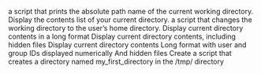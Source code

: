 a script that prints the absolute path name of the current working directory.
Display the contents list of your current directory.
a script that changes the working directory to the user’s home directory.
Display current directory contents in a long format
Display current directory contents, including hidden files
Display current directory contents Long format with user and group IDs displayed numerically And hidden files
Create a script that creates a directory named my_first_directory in the /tmp/ directory 
